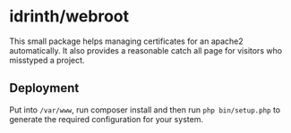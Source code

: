 # idrinth/webroot

This small package helps managing certificates for an apache2 automatically. It also provides a reasonable catch all page for visitors who misstyped a project.

## Deployment

Put into `/var/www`, run composer install and then run `php bin/setup.php` to generate the required configuration for your system.
